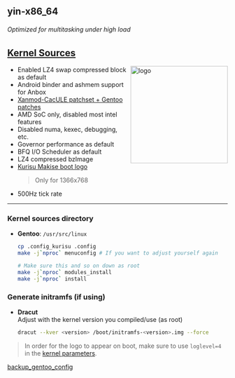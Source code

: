 ## yin-x86_64 <img alt="" align="right" src="https://badges.pufler.dev/visits/owl4ce/kurisu-x86_64?style=flat-square&label=&color=fa74b2&logo=GitHub&logoColor=white&labelColor=373e4d"/>

###### Optimized for multitasking under high load

## [Kernel Sources](./kernel.sources)
<img alt="logo" align="right" width="222px" src="https://i.ibb.co/TYdw4Md/kurisu.png"/>

- Enabled LZ4 swap compressed block as default
- Android binder and ashmem support for Anbox
- [Xanmod-CacULE patchset + Gentoo patches](https://gitlab.com/src_prepare/src_prepare-overlay/-/tree/master/sys-kernel/xanmod-sources)
- AMD SoC only, disabled most intel features
- Disabled numa, kexec, debugging, etc.
- Governor performance as default
- BFQ I/O Scheduler as default
- LZ4 compressed bzImage
- [Kurisu Makise boot logo](./kurisu/drivers/video/logo/logo_linux_clut224.ppm)
  > Only for 1366x768
- 500Hz tick rate

---

### Kernel sources directory
- **Gentoo**: `/usr/src/linux`
  ```bash
  cp .config_kurisu .config
  make -j`nproc` menuconfig # If you want to adjust yourself again

  # Make sure this and so on down as root
  make -j`nproc` modules_install
  make -j`nproc` install
  ```

### Generate initramfs (if using)
- **Dracut**  
  Adjust <version> with the kernel version you compiled/use (as root)
  ```bash
  dracut --kver <version> /boot/initramfs-<version>.img --force
  ```
  
> In order for the logo to appear on boot, make sure to use `loglevel=4` in the [kernel parameters](https://wiki.archlinux.org/index.php/Kernel_parameters).

[backup_gentoo_config](https://github.com/owl4ce/hold-my-gentoo)
